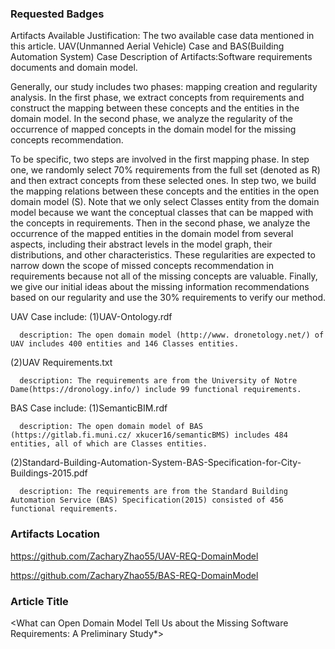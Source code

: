 ### Requested Badges

Artifacts Available
Justification: The two available case data mentioned in this article. UAV(Unmanned Aerial Vehicle) Case and BAS(Building Automation System) Case
Description of Artifacts:Software requirements documents and domain model.

Generally, our study includes two phases: mapping creation and regularity analysis. In the first phase, we extract concepts from requirements and construct the mapping between these concepts and the entities in the domain model. In the second phase, we analyze the regularity of the occurrence of mapped concepts in the domain model for the missing concepts recommendation.

To be specific, two steps are involved in the first mapping phase. In step one, we randomly select 70% requirements from the full set (denoted as R) and then extract concepts from these selected ones. In step two, we build the mapping relations between these concepts and the entities in the open domain model (S). Note that we only select Classes entity from the domain model because we want the conceptual classes that can be mapped with the concepts in requirements. Then in the second phase, we analyze the occurrence of the mapped entities in the domain model from several aspects, including their abstract levels in the model graph, their distributions, and other characteristics. These regularities are expected to narrow down the scope of missed concepts recommendation in requirements because not all of the missing concepts are valuable. Finally, we give our initial ideas about the missing information recommendations based on our regularity and use the 30\% requirements to verify our method.

UAV Case include:
  (1)UAV-Ontology.rdf
  
      description: The open domain model (http://www. dronetology.net/) of UAV includes 400 entities and 146 Classes entities. 
      
  (2)UAV Requirements.txt
  
      description: The requirements are from the University of Notre Dame(https://dronology.info/) include 99 functional requirements. 
      
BAS Case include:
  (1)SemanticBIM.rdf
  
      description: The open domain model of BAS (https://gitlab.fi.muni.cz/ xkucer16/semanticBMS) includes 484 entities, all of which are Classes entities.
      
  (2)Standard-Building-Automation-System-BAS-Specification-for-City-Buildings-2015.pdf
  
      description: The requirements are from the Standard Building Automation Service (BAS) Specification(2015) consisted of 456 functional requirements. 
      

### Artifacts Location

https://github.com/ZacharyZhao55/UAV-REQ-DomainModel

https://github.com/ZacharyZhao55/BAS-REQ-DomainModel

### Article Title

<What can Open Domain Model Tell Us about the Missing Software Requirements: A Preliminary Study*>


